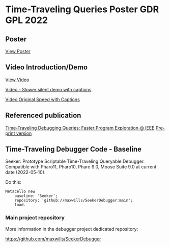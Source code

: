 # Time-Traveling Queries Poster GDR GPL 2022

## Poster

[View Poster](https://github.com/Willembrinck/TTQ-Debugging/raw/main/Resources/PosterTTQ_GDRGPL_A0.pdf)

## Video Introduction/Demo

[View Video](https://drive.google.com/file/d/12MlQZO9X1WN7e1LUqm5p0E-x8VJXQz0h/view?usp=sharing)

[Video - Slower silent demo with captions](https://drive.google.com/file/d/1vc97XggNn43VJl8Afs8W97QLJ0OgRYud/view?usp=sharing)

[Video Original Speed with Captions](https://drive.google.com/file/d/1LlNiDW1qqXTD-asBLoMGnfSSJXO7nTDg/view?usp=sharing)

## Referenced publication

[Time-Traveling Debugging Queries: Faster Program Exploration @ IEEE](https://ieeexplore.ieee.org/document/9724738)
[Pre-print version](https://ieeexplore.ieee.org/document/9724738)

## Time-Traveling Debugger Code - Baseline

Seeker: Prototype Scriptable Time-Traveling Queryable Debugger.
Compatible with Pharo11, Pharo10, Pharo 9.0, Moose Suite 9.0 at current date (2022-05-10).

Do this:
```Smalltalk
Metacello new
    baseline: 'Seeker';
    repository: 'github://maxwills/SeekerDebugger:main';
    load.
```

### Main project repository

More information in the debugger project dedicated repository:

https://github.com/maxwills/SeekerDebugger
